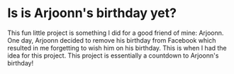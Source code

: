 # Is is Arjoonn's birthday yet?

This fun little project is something I did for a good friend of mine: Arjoonn. One day, Arjoonn decided to remove his birthday from Facebook which resulted in me forgetting to wish him on his birthday. This is when I had the idea for this project. This project is essentially a countdown to Arjoonn's birthday!